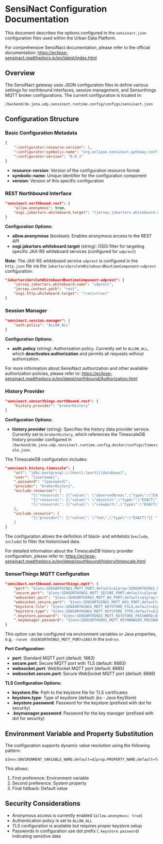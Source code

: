 # SensiNact Configuration Documentation

This document describes the options configured in the `sensinact.json` configuration files used within the Urban Data Platform.

For comprehensive SensiNact documentation, please refer to the official documentation: https://eclipse-sensinact.readthedocs.io/en/latest/index.html

## Overview

The SensiNact gateway uses JSON configuration files to define various settings for northbound interfaces, session management, and Sensorthings MQTT broker configurations. The current configuration is located in:

`/backend/de.jena.udp.sensinact.runtime.config/configs/sensinact.json`

## Configuration Structure

### Basic Configuration Metadata

```json
{
    ":configurator:resource-version": 1,
    ":configurator:symbolic-name": "org.eclipse.sensinact.gateway.configuration",
    ":configurator:version": "0.0.1"
}
```

- **resource-version**: Version of the configuration resource format
- **symbolic-name**: Unique identifier for the configuration component
- **version**: Version of this specific configuration

### REST Northbound Interface

```json
"sensinact.northbound.rest": {
    "allow.anonymous": true,
    "osgi.jakartars.whiteboard.target": "(jersey.jakartars.whiteboard.name=udprest)"
}
```

**Configuration Options:**
- **allow.anonymous** (boolean): Enables anonymous access to the REST API
- **osgi.jakartars.whiteboard.target** (string): OSGi filter for targeting specific JAX-RS whiteboard services (configured for `udprest`)

**Note:** The JAX-RS whiteboard service `udprest` is configured in the `http.json` file via the `JakartarsServletWhiteboardRuntimeComponent~udprest` configuration:

```json
"JakartarsServletWhiteboardRuntimeComponent~udprest": {
    "jersey.jakartars.whiteboard.name": "udprest",
    "jersey.context.path": "rest",
    "osgi.http.whiteboard.target": "(rest=true)"
}
```

### Session Manager

```json
"sensinact.session.manager": {
    "auth.policy": "ALLOW_ALL"
}
```

**Configuration Options:**
- **auth.policy** (string): Authorization policy. Currently set to `ALLOW_ALL`, which **deactivates authorization** and permits all requests without authorization.

For more information about SensiNact authorization and other available authorization policies, please refer to: https://eclipse-sensinact.readthedocs.io/en/latest/northbound/Authorization.html

### History Provider

```json
"sensinact.sensorthings.northbound.rest": {
    "history.provider": "brokerHistory"
}
```

**Configuration Options:**
- **history.provider** (string): Specifies the history data provider service. Currently set to `brokerHistory`, which references the TimescaleDB history provider configured in `/backend/de.jena.udp.sensinact.runtime.config.docker/configs/timescale.json`.

The TimescaleDB configuration includes:
```json
"sensinact.history.timescale": {
    "url": "jdbc:postgresql://[host]:[port]/[database]",
    "user": "[username]",
    ".password": "[password]",
    "provider": "brokerHistory",
    "exclude.resources": [
    		"{\"resource\": {\"value\": \"observedArea\",\"type\":\"EXACT\"}} ",
			"{\"resource\": {\"value\": \"objects\",\"type\":\"EXACT\"}} ",
			"{\"resource\": {\"value\": \"viewport\",\"type\":\"EXACT\"}} "
    ],
    "include.resource": [
			"{\"provider\": {\"value\": \"foo\",\"type\":\"EXACT\"}} "
    ]
}
```

The configuration allows the definition of black- and whitelists (```exclude```, ```include```) to filter the historicised data. 

For detailed information about the TimescaleDB history provider configuration, please refer to: https://eclipse-sensinact.readthedocs.io/en/latest/southbound/history/timescale.html

### SensorThings MQTT Configuration

```json
"sensiNact.northbound.sensorthings.mqtt": {
    "port": "$[env:SENSORTHINGS_MQTT_PORT;default=$[prop:SENSORTHINGS_MQTT_PORT;default=1883]]",
    "secure.port": "$[env:SENSORTHINGS_MQTT_SECURE_PORT;default=$[prop:SENSORTHINGS_MQTT_SECURE_PORT;default=8883]]",
    "websocket.port": "$[env:SENSORTHINGS_MQTT_WS_PORT;default=$[prop:SENSORTHINGS_MQTT_WS_PORT;default=8885]]",
    "websocket.secure.port": "$[env:SENSORTHINGS_MQTT_WSS_PORT;default=$[prop:SENSORTHINGS_MQTT_WSS_PORT;default=8886]]",
    "keystore.file": "$[env:SENSORTHINGS_MQTT_KEYSTORE_FILE;default=$[prop:SENSORTHINGS_MQTT_KEYSTORE_FILE;default=]]",
    "keystore.type": "$[env:SENSORTHINGS_MQTT_KEYSTORE_TYPE;default=$[prop:SENSORTHINGS_MQTT_WSS_KEYSTORE_TYPE;default=jks]]",
    ".keystore.password": "$[env:SENSORTHINGS_MQTT_KEYSTORE_PASSWORD;default=$[prop:SENSORTHINGS_MQTT_KEYSTORE_PASSWORD;default=]]",
    ".keymanager.password": "$[env:SENSORTHINGS_MQTT_KEYMANAGER_PASSWORD;default=$[prop:SENSORTHINGS_MQTT_KEYMANAGER_PASSWORD;default=]]"
}
```

This option can be configured via environment variables or Java properties, e.g. ```-runvm -DSENSORTHINGS_MQTT_PORT=2883``` in the ```bndrun```.

**Port Configuration:**

- **port**: Standard MQTT port (default: 1883)
- **secure.port**: Secure MQTT port with TLS (default: 8883)
- **websocket.port**: WebSocket MQTT port (default: 8885)
- **websocket.secure.port**: Secure WebSocket MQTT port (default: 8886)

**TLS Configuration Options:**
- **keystore.file**: Path to the keystore file for TLS certificates
- **keystore.type**: Type of keystore (default: jks - Java KeyStore)
- **.keystore.password**: Password for the keystore (prefixed with dot for security)
- **.keymanager.password**: Password for the key manager (prefixed with dot for security)

## Environment Variable and Property Substitution

The configuration supports dynamic value resolution using the following pattern:
```
$[env:ENVIRONMENT_VARIABLE_NAME;default=$[prop:PROPERTY_NAME;default=fallback_value]]
```

This allows:
1. First preference: Environment variable
2. Second preference: System property
3. Final fallback: Default value

## Security Considerations

- Anonymous access is currently enabled (`allow.anonymous: true`)
- Authentication policy is set to `ALLOW_ALL`
- TLS configuration is available but requires proper keystore setup
- Passwords in configuration use dot prefix (`.keystore.password`) indicating sensitive data
